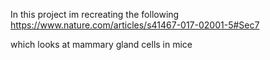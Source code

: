 In this project im recreating the following 
https://www.nature.com/articles/s41467-017-02001-5#Sec7

which looks at mammary gland cells in mice
